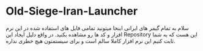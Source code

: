 # Old-Siege-Iran-Launcher
سلام به تمام گیمر های ایرانی
اینحا میتونید تمامی فایل های استفاده شده در این نرم افزار و کد ها رو مشاهده بکنید.
 در واقع دلیل ایجاد این Repository این هست که به شما ثابت کنیم این نرم افزار کاملا سالم است و برای سیستمتون هیچ خطری نداره.

